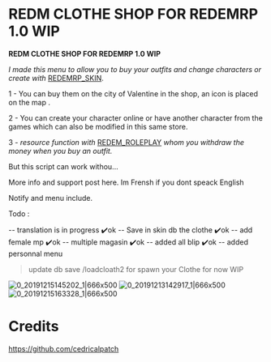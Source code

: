 # REDM CLOTHE SHOP FOR REDEMRP 1.0 WIP

**REDM CLOTHE SHOP FOR REDEMRP 1.0 WIP**

*I made this menu to allow you to buy your outfits and change characters or create with* [REDEMRP_SKIN](https://github.com/RedEM-RP/redemrp_skin). 

1 - You can buy them on the city of Valentine in the shop, an icon is placed on the map .

2 - You can create your character online or have another character from the games which can also be modified in this same store.

3 - *resource function with* [REDEM_ROLEPLAY](https://github.com/RedEM-RP/redem_roleplay) *whom you withdraw the money when you buy an outfit.*

But this script can work withou...

More info and support post here. Im Frensh if you dont speack English 

Notify and menu include.

Todo :

-- translation is in progress ✔️ok
-- Save in skin db the clothe ✔️ok
-- add female mp ✔️ok
-- multiple magasin ✔️ok
-- added all blip ✔️ok
-- added personnal menu

> update db save /loadcloath2 for spawn your Clothe for now WIP

![0_20191215145202_1|666x500](upload://16igt1HKt2zRAPbsbu0Yf5099J0.png) 
![0_20191213142917_1|666x500](upload://22OQcaoBni5AA6OqztHS2c6bFwO.png)
![0_20191215163328_1|666x500](upload://pusmvvCwgksQIkpoGCrgz4m7jbn.jpeg)

# Credits

https://github.com/cedricalpatch
